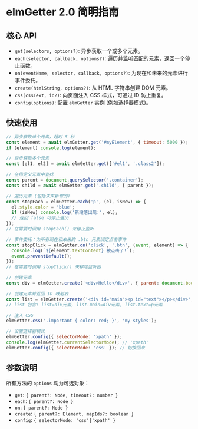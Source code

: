 # elmGetter 2.0 简明指南

## 核心 API

- `get(selectors, options?)`: 异步获取一个或多个元素。
- `each(selector, callback, options?)`: 遍历并监听匹配的元素，返回一个停止函数。
- `on(eventName, selector, callback, options?)`: 为现在和未来的元素进行事件委托。
- `create(htmlString, options?)`: 从 HTML 字符串创建 DOM 元素。
- `css(cssText, id?)`: 向页面注入 CSS 样式，可通过 ID 防止重复。
- `config(options)`: 配置 `elmGetter` 实例 (例如选择器模式)。

## 快速使用

```js
// 异步获取单个元素，超时 5 秒
const element = await elmGetter.get('#myElement', { timeout: 5000 });
if (element) console.log(element);

// 异步获取多个元素
const [el1, el2] = await elmGetter.get(['#el1', '.class2']);

// 在指定父元素中查找
const parent = document.querySelector('.container');
const child = await elmGetter.get('.child', { parent });

// 遍历元素 (包括未来新增的)
const stopEach = elmGetter.each('p', (el, isNew) => {
  el.style.color = 'blue';
  if (isNew) console.log('新段落出现:', el);
  // 返回 false 可停止遍历
});
// 在需要时调用 stopEach() 来停止监听

// 事件委托：为所有现在和未来的 .btn 元素绑定点击事件
const stopClick = elmGetter.on('click', '.btn', (event, element) => {
  console.log(`${element.textContent} 被点击了!`);
  event.preventDefault();
});
// 在需要时调用 stopClick() 来移除监听器

// 创建元素
const div = elmGetter.create('<div>Hello</div>', { parent: document.body });

// 创建元素并返回 ID 映射表
const list = elmGetter.create('<div id="main"><p id="text"></p></div>', { mapIds: true });
// list 包含: list=div元素, list.main=div元素, list.text=p元素

// 注入 CSS
elmGetter.css('.important { color: red; }', 'my-styles');

// 设置选择器模式
elmGetter.config({ selectorMode: 'xpath' });
console.log(elmGetter.currentSelectorMode); // 'xpath'
elmGetter.config({ selectorMode: 'css' }); // 切换回来
```

## 参数说明

所有方法的 `options` 均为可选对象：

- `get`: `{ parent?: Node, timeout?: number }`
- `each`: `{ parent?: Node }`
- `on`: `{ parent?: Node }`
- `create`: `{ parent?: Element, mapIds?: boolean }`
- `config`: `{ selectorMode: 'css'|'xpath' }`